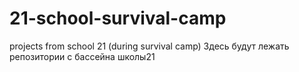 # 21-school-survival-camp
projects from school 21 (during survival camp)
Здесь будут лежать репозитории с бассейна школы21
